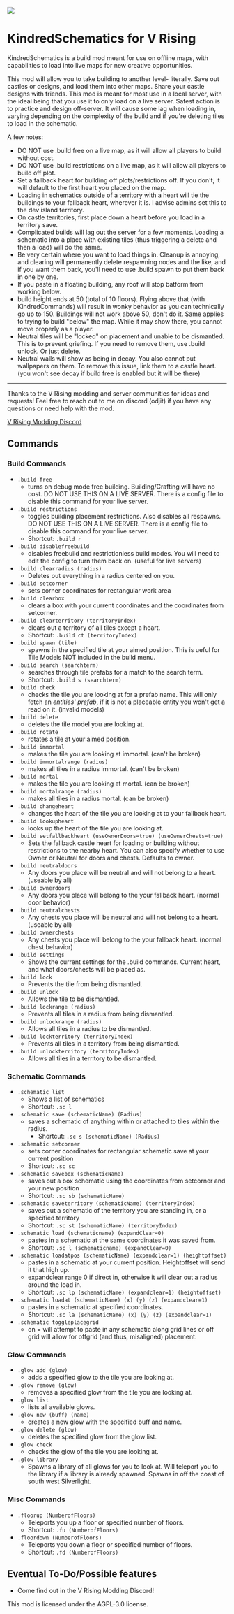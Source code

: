 ![](logo.png)
# KindredSchematics for V Rising
KindredSchematics is a build mod meant for use on offline maps, with capabilities to load into live maps for new creative opportunities.

This mod will allow you to take building to another level- literally.
Save out castles or designs, and load them into other maps. Share your castle designs with friends.
This mod is meant for most use in a local server, with the ideal being that you use it to only load on a live server. Safest action is to practice and design off-server. It will cause some lag when loading in, varying depending on the complexity of the build and if you're deleting tiles to load in the schematic.

A few notes: 
- DO NOT use .build free on a live map, as it will allow all players to build without cost.
- DO NOT use .build restrictions on a live map, as it will allow all players to build off plot.
- Set a fallback heart for building off plots/restrictions off. If you don't, it will default to the first heart you placed on the map.
- Loading in schematics outside of a territory with a heart will tie the buildings to your fallback heart, wherever it is. I advise admins set this to the dev island territory.
- On castle territories, first place down a heart before you load in a territory save. 
- Complicated builds will lag out the server for a few moments. Loading a schematic into a place with existing tiles (thus triggering a delete and then a load) will do the same.
- Be very certain where you want to load things in. Cleanup is annoying, and clearing will permanently delete respawning nodes and the like, and if you want them back, you'll need to use .build spawn to put them back in one by one. 
- If you paste in a floating building, any roof will stop batform from working below. 
- build height ends at 50 (total of 10 floors). Flying above that (with KindredCommands) will result in wonky behavior as you can technically go up to 150. Buildings will not work above 50, don't do it. Same applies to trying to build "below" the map. While it may show there, you cannot move properly as a player.
- Neutral tiles will be "locked" on placement and unable to be dismantled. This is to prevent griefing. If you need to remove them, use .build unlock. Or just delete.
- Neutral walls will show as being in decay. You also cannot put wallpapers on them. To remove this issue, link them to a castle heart. (you won't see decay if build free is enabled but it will be there)

---
Thanks to the V Rising modding and server communities for ideas and requests!
Feel free to reach out to me on discord (odjit) if you have any questions or need help with the mod.

[V Rising Modding Discord](https://vrisingmods.com/discord)

## Commands

### Build Commands
- `.build free` 
  - turns on debug mode free building. Building/Crafting will have no cost. DO NOT USE THIS ON A LIVE SERVER. There is a config file to disable this command for your live server.
- `.build restrictions`
  - toggles building placement restrictions. Also disables all respawns. DO NOT USE THIS ON A LIVE SERVER. There is a config file to disable this command for your live server.
  - Shortcut: `.build r`
- `.build disablefreebuild`
  - disables freebuild and restrictionless build modes. You will need to edit the config to turn them back on. (useful for live servers)
- `.build clearradius (radius)` 
  - Deletes out everything in a radius centered on you. 
- `.build setcorner` 
  - sets corner coordinates for rectangular work area
- `.build clearbox`
  - clears a box with your current coordinates and the coordinates from setcorner.
- `.build clearterritory (territoryIndex)` 
  - clears out a territory of all tiles except a heart.
  - Shortcut: `.build ct (territoryIndex)`
- `.build spawn (tile)`
  - spawns in the specified tile at your aimed position. This is ueful for Tile Models NOT included in the build menu.
- `.build search (searchterm)`
  - searches through tile prefabs for a match to the search term.
  - Shortcut: `.build s (searchterm)`
- `.build check`
  - checks the tile you are looking at for a prefab name. This will only fetch an *entities' prefab*, if it is not a placeable entity you won't get a read on it. (invalid models)
- `.build delete` 
  - deletes the tile model you are looking at.
- `.build rotate` 
  - rotates a tile at your aimed position.
- `.build immortal`
  - makes the tile you are looking at immortal. (can't be broken)
- `.build immortalrange (radius)`
  - makes all tiles in a radius immortal. (can't be broken)
- `.build mortal`
  - makes the tile you are looking at mortal. (can be broken)
- `.build mortalrange (radius)`
  - makes all tiles in a radius mortal. (can be broken)
- `.build changeheart`
  - changes the heart of the tile you are looking at to your fallback heart.
- `.build lookupheart`
  - looks up the heart of the tile you are looking at.
- `.build setfallbackheart (useOwnerDoors=true) (useOwnerChests=true)`
  - Sets the fallback castle heart for loading or building without restrictions to the nearby heart. You can also specify whether to use Owner or Neutral for doors and chests. Defaults to owner.
- `.build neutraldoors`
  - Any doors you place will be neutral and will not belong to a heart. (useable by all)
- `.build ownerdoors`
  - Any doors you place will belong to the your fallback heart. (normal door behavior)
- `.build neutralchests`
  - Any chests you place will be neutral and will not belong to a heart. (useable by all)
- `.build ownerchests`
  - Any chests you place will belong to the your fallback heart. (normal chest behavior)
- `.build settings`
  - Shows the current settings for the .build commands. Current heart, and what doors/chests will be placed as.
- `.build lock`
  - Prevents the tile from being dismantled.
- `.build unlock`
  - Allows the tile to be dismantled.
- `.build lockrange (radius)`
  - Prevents all tiles in a radius from being dismantled.
- `.build unlockrange (radius)`
  - Allows all tiles in a radius to be dismantled.
- `.build lockterritory (territoryIndex)`
  - Prevents all tiles in a territory from being dismantled.
- `.build unlockterritory (territoryIndex)`
  - Allows all tiles in a territory to be dismantled.

### Schematic Commands
- `.schematic list`
  - Shows a list of schematics
  - Shortcut: `.sc l`
- `.schematic save (schematicName) (Radius)`
  - saves a schematic of anything within or attached to tiles within the radius. 
	- Shortcut: `.sc s (schematicName) (Radius)`
- `.schematic setcorner`
  - sets corner coordinates for rectangular schematic save at your current position
  - Shortcut: `.sc sc`
- `.schematic savebox (schematicName)`
  - saves out a box schematic using the coordinates from setcorner and your new position
  - Shortcut: `.sc sb (schematicName)`
- `.schematic saveterritory (schematicName) (territoryIndex)`
  - saves out a schematic of the territory you are standing in, or a specified territory
  - Shortcut: `.sc st (schematicName) (territoryIndex)`
- `.schematic load (schematicname) (expandClear=0)`
  - pastes in a schematic at the same coordinates it was saved from.
  - Shortcut: `.sc l (schematicname) (expandClear=0)`
- `.schematic loadatpos (schematicName) (expandclear=1) (heightoffset)`
  - pastes in a schematic at your current position. Heightoffset will send it that high up. 
  - expandclear range 0 if direct in, otherwise it will clear out a radius around the load in.
  - Shortcut: `.sc lp (schematicName) (expandclear=1) (heightoffset)`
- `.schematic loadat (schematicName) (x) (y) (z) (expandclear=1)`
  - pastes in a schematic at specified coordinates.
  - Shortcut: `.sc la (schematicName) (x) (y) (z) (expandclear=1)`
- `.schematic toggleplacegrid`
  - on = will attempt to paste in any schematic along grid lines or off grid will allow for offgrid (and thus, misaligned) placement.


### Glow Commands
- `.glow add (glow)`
  - adds a specified glow to the tile you are looking at.
- `.glow remove (glow)`
  - removes a specified glow from the tile you are looking at.
- `.glow list`
  - lists all available glows.
- `.glow new (buff) (name)`
  - creates a new glow with the specified buff and name.
- `.glow delete (glow)`
  - deletes the specified glow from the glow list.
- `.glow check`
  - checks the glow of the tile you are looking at.
- `.glow library`
  - Spawns a library of all glows for you to look at. Will teleport you to the library if a library is already spawned. Spawns in off the coast of south west Silverlight.

### Misc Commands
- `.floorup (NumberofFloors)`
  - Teleports you up a floor or specified number of floors.
  - Shortcut: `.fu (NumberofFloors)`
- `.floordown (NumberofFloors)`
  - Teleports you down a floor or specified number of floors.
  - Shortcut: `.fd (NumberofFloors)`

	

  
  
## Eventual To-Do/Possible features
- Come find out in the V Rising Modding Discord!

This mod is licensed under the AGPL-3.0 license.